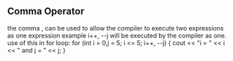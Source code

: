 ## Comma Operator
the comma , can be used to allow the compiler to execute two expressions as one expression
example i++, --j will be executed by the compiler as one.
use of this in for loop:
for (int i = 0,j = 5; i <= 5; i++, --j) {
    cout << "i = " << i << " and j = " << j;
}
